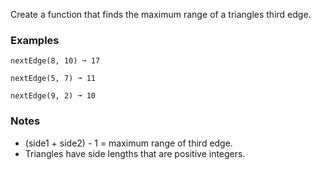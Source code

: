 Create a function that finds the maximum range of a triangles third edge.


### Examples ###
    nextEdge(8, 10) ➞ 17

    nextEdge(5, 7) ➞ 11

    nextEdge(9, 2) ➞ 10


### Notes ###
*   (side1 + side2) - 1 = maximum range of third edge.
*   Triangles have side lengths that are positive integers.